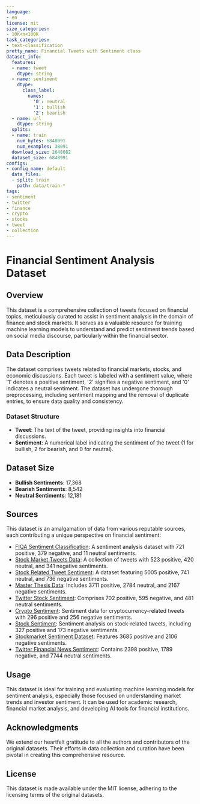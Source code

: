 ```yaml
---
language:
- en
license: mit
size_categories:
- 10K<n<100K
task_categories:
- text-classification
pretty_name: Financial Tweets with Sentiment class
dataset_info:
  features:
  - name: tweet
    dtype: string
  - name: sentiment
    dtype:
      class_label:
        names:
          '0': neutral
          '1': bullish
          '2': bearish
  - name: url
    dtype: string
  splits:
  - name: train
    num_bytes: 6848991
    num_examples: 38091
  download_size: 2648082
  dataset_size: 6848991
configs:
- config_name: default
  data_files:
  - split: train
    path: data/train-*
tags:
- sentiment
- twitter
- finance
- crypto
- stocks
- tweet
- collection
---
```


# Financial Sentiment Analysis Dataset

## Overview
This dataset is a comprehensive collection of tweets focused on financial topics, meticulously curated to assist in sentiment analysis in the domain of finance and stock markets. It serves as a valuable resource for training machine learning models to understand and predict sentiment trends based on social media discourse, particularly within the financial sector.

## Data Description
The dataset comprises tweets related to financial markets, stocks, and economic discussions. Each tweet is labeled with a sentiment value, where '1' denotes a positive sentiment, '2' signifies a negative sentiment, and '0' indicates a neutral sentiment. The dataset has undergone thorough preprocessing, including sentiment mapping and the removal of duplicate entries, to ensure data quality and consistency.

### Dataset Structure
- **Tweet**: The text of the tweet, providing insights into financial discussions.
- **Sentiment**: A numerical label indicating the sentiment of the tweet (1 for bullish, 2 for bearish, and 0 for neutral).

## Dataset Size
- **Bullish Sentiments**: 17,368
- **Bearish Sentiments**: 8,542
- **Neutral Sentiments**: 12,181

## Sources
This dataset is an amalgamation of data from various reputable sources, each contributing a unique perspective on financial sentiment:

- [FIQA Sentiment Classification](https://huggingface.co/datasets/ChanceFocus/fiqa-sentiment-classification): A sentiment analysis dataset with 721 positive, 379 negative, and 11 neutral sentiments.
- [Stock Market Tweets Data](https://ieee-dataport.org/open-access/stock-market-tweets-data): A collection of tweets with 523 positive, 420 neutral, and 341 negative sentiments.
- [Stock Related Tweet Sentiment](https://www.kaggle.com/datasets/mattgilgo/stock-related-tweet-sentiment): A dataset featuring 5005 positive, 741 neutral, and 736 negative sentiments.
- [Master Thesis Data](https://github.com/moritzwilksch/MasterThesis/tree/main): Includes 3711 positive, 2784 neutral, and 2167 negative sentiments.
- [Twitter Stock Sentiment](https://github.com/poojathakoor/twitter-stock-sentiment): Comprises 702 positive, 595 negative, and 481 neutral sentiments.
- [Crypto Sentiment](https://github.com/surge-ai/crypto-sentiment/tree/main): Sentiment data for cryptocurrency-related tweets with 296 positive and 256 negative sentiments.
- [Stock Sentiment](https://github.com/surge-ai/stock-sentiment/tree/main): Sentiment analysis on stock-related tweets, including 327 positive and 173 negative sentiments.
- [Stockmarket Sentiment Dataset](https://www.kaggle.com/datasets/yash612/stockmarket-sentiment-dataset): Features 3685 positive and 2106 negative sentiments.
- [Twitter Financial News Sentiment](https://huggingface.co/datasets/zeroshot/twitter-financial-news-sentiment): Contains 2398 positive, 1789 negative, and 7744 neutral sentiments.

## Usage
This dataset is ideal for training and evaluating machine learning models for sentiment analysis, especially those focused on understanding market trends and investor sentiment. It can be used for academic research, financial market analysis, and developing AI tools for financial institutions.

## Acknowledgments
We extend our heartfelt gratitude to all the authors and contributors of the original datasets. Their efforts in data collection and curation have been pivotal in creating this comprehensive resource.

## License
This dataset is made available under the MIT license, adhering to the licensing terms of the original datasets.